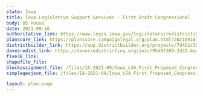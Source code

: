 ```yaml
---
state: Iowa
title: Iowa Legislative Support Services - First Draft Congressional
body: US House
date: 2021-09-16
authoritative_link: https://www.legis.iowa.gov/legislators/redistricting
planscore_link: https://planscore.campaignlegal.org/plan.html?20210916T163644.182256415Z
districtbuilder_link: https://app.districtbuilder.org/projects/7d4b1c39-1aec-4d7b-b6a9-08742d3de2f6
davesredist_link: https://davesredistricting.org/join/95d9f389-2d32-4ea7-b877-6ef4b96a6142
five38_link:
shapefile_file:
blockassignment_file: /files/IA-2021-09/Iowa_LSA_First_Proposed_Congressional.zip
simplegeojson_file: /files/IA-2021-09/Iowa_LSA_First_Proposed_Congressional.geojson

layout: plan-page
---
```

